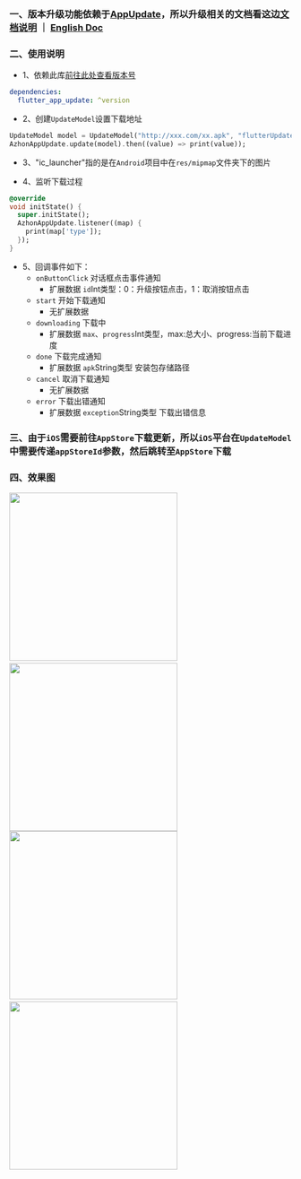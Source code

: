 ### 一、版本升级功能依赖于[AppUpdate](https://github.com/azhon/AppUpdate)，所以升级相关的文档看这边[文档说明](https://github.com/azhon/AppUpdate/blob/master/README.md) ｜ [English Doc](https://github.com/azhon/AppUpdate/blob/master/README-EN.md)

### 二、使用说明
- 1、依赖此库[前往此处查看版本号](https://pub.dev/packages/flutter_app_update/install)
```yaml
dependencies:
  flutter_app_update: ^version
```

- 2、创建`UpdateModel`设置下载地址

```dart
UpdateModel model = UpdateModel("http://xxx.com/xx.apk", "flutterUpdate.apk", "ic_launcher");
AzhonAppUpdate.update(model).then((value) => print(value));
```

- 3、"ic_launcher"指的是在`Android`项目中在`res/mipmap`文件夹下的图片

- 4、监听下载过程

```dart
@override
void initState() {
  super.initState();
  AzhonAppUpdate.listener((map) {
    print(map['type']);
  });
}
```
- 5、回调事件如下：
    - `onButtonClick` 对话框点击事件通知
        - 扩展数据 `id`Int类型：0：升级按钮点击，1：取消按钮点击
    - `start` 开始下载通知
        - 无扩展数据
    - `downloading` 下载中
        - 扩展数据 `max`、`progress`Int类型，max:总大小、progress:当前下载进度
    - `done` 下载完成通知
        - 扩展数据 `apk`String类型 安装包存储路径
    - `cancel` 取消下载通知 
        - 无扩展数据
    - `error` 下载出错通知
        - 扩展数据 `exception`String类型 下载出错信息

### 三、由于`iOS`需要前往`AppStore`下载更新，所以`iOS`平台在`UpdateModel`中需要传递`appStoreId`参数，然后跳转至`AppStore`下载
### 四、效果图

<img src="https://raw.githubusercontent.com/azhon/FlutterAppUpdate/main/example/img/img1.png" width="300">　<img src="https://raw.githubusercontent.com/azhon/FlutterAppUpdate/main/example/img/img2.png" width="300">
<img src="https://raw.githubusercontent.com/azhon/FlutterAppUpdate/main/example/img/img3.png" width="300">　<img src="https://raw.githubusercontent.com/azhon/FlutterAppUpdate/main/example/img/img4.png" width="300">
